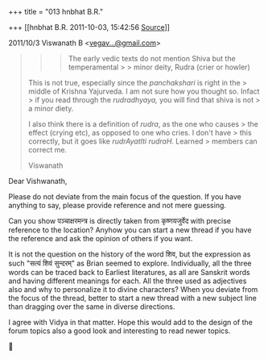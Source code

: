 +++
title = "013 hnbhat B.R."

+++
[[hnbhat B.R.	2011-10-03, 15:42:56 [Source](https://groups.google.com/g/samskrita/c/GHJIrAK7zyk)]]



  
  

2011/10/3 Viswanath B \<[vegav...@gmail.com]()\>

  

> 
> > > The early vedic texts do not mention Shiva but the temperamental > > minor deity, Rudra (crier or howler)   
> > 
> >   
> This is not true, especially since the *panchakshari* is right in the > middle of Krishna Yajurveda. I am not sure how you thought so. Infact > if you read through the *rudradhyaya,* you will find that shiva is not > a minor diety.  
>   
> I also think there is a definition of *rudra*, as the one who causes > the effect (crying etc), as opposed to one who cries. I don't have > this correctly, but it goes like *rudrAyatIti rudraH.* Learned > members can correct me.  
>   
> Viswanath

  

  

Dear Vishwanath,

  

Please do not deviate from the main focus of the question. If you have anything to say, please provide reference and not mere guessing.

  

Can you show पञ्चाक्षरमन्त्र is directly taken from कृष्णयजुर्वेद with precise reference to the location? Anyhow you can start a new thread if you have the reference and ask the opinion of others if you want.

  

It is not the question on the history of the word शिव, but the expression as such "सत्यं शिवं सुन्दरम्" as Brian seemed to explore. Individually, all the three words can be traced back to Earliest literatures, as all are Sanskrit words and having different meanings for each. All the three used as adjectives also and why to personalize it to divine characters? When you deviate from the focus of the thread, better to start a new thread with a new subject line than dragging over the same in diverse directions.

  

I agree with Vidya in that matter. Hope this would add to the design of the forum topics also a good look and interesting to read newer topics.





